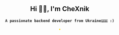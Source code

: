<h2 align="center">Hi 👋🏻, I'm CheXnik</h1>

<h4 align="center"><code>A passionate backend developer from Ukraine🇺🇦 :)</code></h4>


<p align="center">
    <img alt="" style="border-radius: 20px; border: 2px gold solid" src="https://streak-stats.demolab.com?user=CheXnik&theme=gruvbox&hide_border=true&border_radius=20">
</p>

<p align="center">
    <img alt="" src="https://metrics.lecoq.io/CheXnik">
</p>
